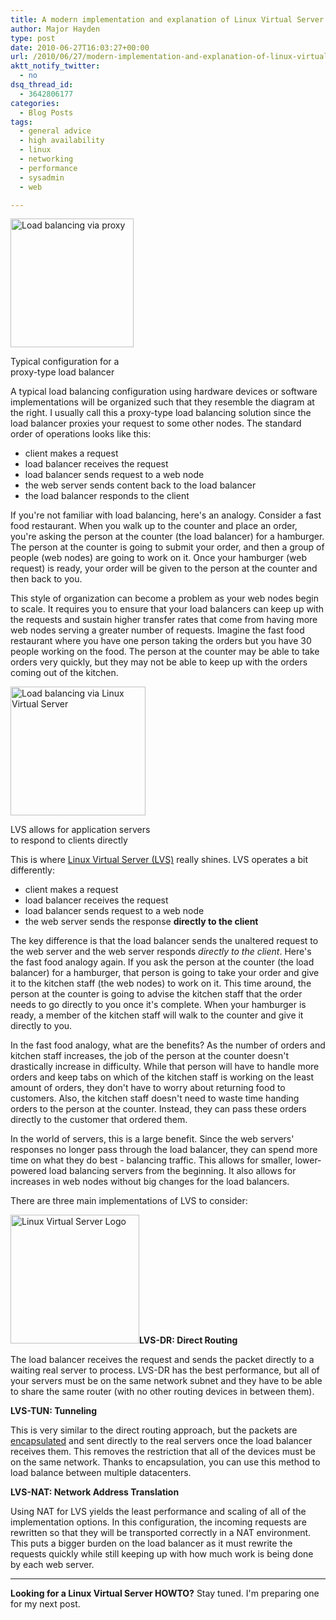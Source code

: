 ```yaml
---
title: A modern implementation and explanation of Linux Virtual Server (LVS)
author: Major Hayden
type: post
date: 2010-06-27T16:03:27+00:00
url: /2010/06/27/modern-implementation-and-explanation-of-linux-virtual-server-lvs/
aktt_notify_twitter:
  - no
dsq_thread_id:
  - 3642806177
categories:
  - Blog Posts
tags:
  - general advice
  - high availability
  - linux
  - networking
  - performance
  - sysadmin
  - web

---
```

<div id="attachment_1533" style="width: 207px" class="wp-caption alignright">
  <a href="http://rackerhacker.com/wp-content/uploads/2010/06/loadbalancer-viaproxy.png"><img src="http://rackerhacker.com/wp-content/uploads/2010/06/loadbalancer-viaproxy.png" alt="Load balancing via proxy" title="Load balancing via proxy" width="197" height="206" class="size-full wp-image-1533" /></a>

  <p class="wp-caption-text">
    Typical configuration for a <br />proxy-type load balancer
  </p>
</div>A typical load balancing configuration using hardware devices or software implementations will be organized such that they resemble the diagram at the right. I usually call this a proxy-type load balancing solution since the load balancer proxies your request to some other nodes. The standard order of operations looks like this:

  * client makes a request
  * load balancer receives the request
  * load balancer sends request to a web node
  * the web server sends content back to the load balancer
  * the load balancer responds to the client

If you're not familiar with load balancing, here's an analogy. Consider a fast food restaurant. When you walk up to the counter and place an order, you're asking the person at the counter (the load balancer) for a hamburger. The person at the counter is going to submit your order, and then a group of people (web nodes) are going to work on it. Once your hamburger (web request) is ready, your order will be given to the person at the counter and then back to you.

This style of organization can become a problem as your web nodes begin to scale. It requires you to ensure that your load balancers can keep up with the requests and sustain higher transfer rates that come from having more web nodes serving a greater number of requests. Imagine the fast food restaurant where you have one person taking the orders but you have 30 people working on the food. The person at the counter may be able to take orders very quickly, but they may not be able to keep up with the orders coming out of the kitchen.

<div id="attachment_1532" style="width: 226px" class="wp-caption alignright">
  <a href="http://rackerhacker.com/wp-content/uploads/2010/06/loadbalancer-ipvs.png"><img src="http://rackerhacker.com/wp-content/uploads/2010/06/loadbalancer-ipvs.png" alt="Load balancing via Linux Virtual Server" title="Load balancing via Linux Virtual Server" width="216" height="206" class="size-full wp-image-1532" /></a>

  <p class="wp-caption-text">
    LVS allows for application servers<br /> to respond to clients directly
  </p>
</div>



This is where [Linux Virtual Server (LVS)][1] really shines. LVS operates a bit differently:

  * client makes a request
  * load balancer receives the request
  * load balancer sends request to a web node
  * the web server sends the response **directly to the client**

The key difference is that the load balancer sends the unaltered request to the web server and the web server responds _directly to the client_. Here's the fast food analogy again. If you ask the person at the counter (the load balancer) for a hamburger, that person is going to take your order and give it to the kitchen staff (the web nodes) to work on it. This time around, the person at the counter is going to advise the kitchen staff that the order needs to go directly to you once it's complete. When your hamburger is ready, a member of the kitchen staff will walk to the counter and give it directly to you.

In the fast food analogy, what are the benefits? As the number of orders and kitchen staff increases, the job of the person at the counter doesn't drastically increase in difficulty. While that person will have to handle more orders and keep tabs on which of the kitchen staff is working on the least amount of orders, they don't have to worry about returning food to customers. Also, the kitchen staff doesn't need to waste time handing orders to the person at the counter. Instead, they can pass these orders directly to the customer that ordered them.

In the world of servers, this is a large benefit. Since the web servers' responses no longer pass through the load balancer, they can spend more time on what they do best - balancing traffic. This allows for smaller, lower-powered load balancing servers from the beginning. It also allows for increases in web nodes without big changes for the load balancers.

There are three main implementations of LVS to consider:

[<img src="http://rackerhacker.com/wp-content/uploads/2010/06/Lvslogo.png" alt="Linux Virtual Server Logo" title="Linux Virtual Server Logo" width="206" height="206" class="alignright size-full wp-image-1559" srcset="/wp-content/uploads/2010/06/Lvslogo.png 206w, /wp-content/uploads/2010/06/Lvslogo-150x150.png 150w" sizes="(max-width: 206px) 100vw, 206px" />][2]**LVS-DR: Direct Routing**

The load balancer receives the request and sends the packet directly to a waiting real server to process. LVS-DR has the best performance, but all of your servers must be on the same network subnet and they have to be able to share the same router (with no other routing devices in between them).

**LVS-TUN: Tunneling**

This is very similar to the direct routing approach, but the packets are [encapsulated][3] and sent directly to the real servers once the load balancer receives them. This removes the restriction that all of the devices must be on the same network. Thanks to encapsulation, you can use this method to load balance between multiple datacenters.

**LVS-NAT: Network Address Translation**

Using NAT for LVS yields the least performance and scaling of all of the implementation options. In this configuration, the incoming requests are rewritten so that they will be transported correctly in a NAT environment. This puts a bigger burden on the load balancer as it must rewrite the requests quickly while still keeping up with how much work is being done by each web server.

* * *

**Looking for a Linux Virtual Server HOWTO?** Stay tuned. I'm preparing one for my next post.</p>

 [1]: http://en.wikipedia.org/wiki/Linux_Virtual_Server
 [2]: http://rackerhacker.com/wp-content/uploads/2010/06/Lvslogo.png
 [3]: http://en.wikipedia.org/wiki/IP_tunnel
